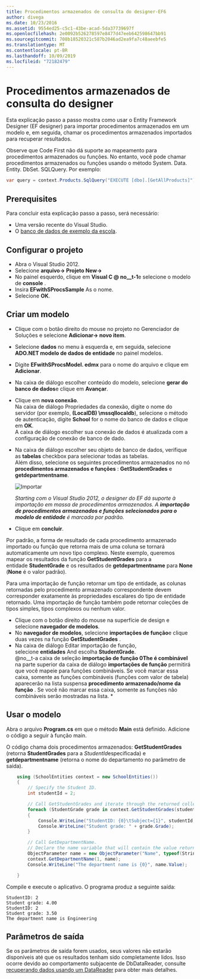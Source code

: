```yaml
---
title: Procedimentos armazenados de consulta do designer-EF6
author: divega
ms.date: 10/23/2016
ms.assetid: 9554ed25-c5c1-43be-acad-5da37739697f
ms.openlocfilehash: 2e0092b526278597e8477d47eeb642598647bb91
ms.sourcegitcommit: 708b18520321c587b2046ad2ea9fa7c48aeebfe5
ms.translationtype: MT
ms.contentlocale: pt-BR
ms.lasthandoff: 10/09/2019
ms.locfileid: "72182479"
---
```

# <a name="designer-query-stored-procedures"></a>Procedimentos armazenados de consulta do designer
Esta explicação passo a passo mostra como usar o Entity Framework Designer (EF designer) para importar procedimentos armazenados em um modelo e, em seguida, chamar os procedimentos armazenados importados para recuperar resultados. 

Observe que Code First não dá suporte ao mapeamento para procedimentos armazenados ou funções. No entanto, você pode chamar procedimentos armazenados ou funções usando o método System. Data. Entity. DbSet. SQLQuery. Por exemplo:
``` csharp
var query = context.Products.SqlQuery("EXECUTE [dbo].[GetAllProducts]")`;
```

## <a name="prerequisites"></a>Prerequisites

Para concluir esta explicação passo a passo, será necessário:

- Uma versão recente do Visual Studio.
- O [banco de dados de exemplo da escola](~/ef6/resources/school-database.md).

## <a name="set-up-the-project"></a>Configurar o projeto

-   Abra o Visual Studio 2012.
-   Selecione **arquivo-&gt; Projeto New-&gt;**
-   No painel esquerdo, clique em **Visual C @ no__t-1**e selecione o modelo de **console** .
-   Insira **EFwithSProcsSample** As o nome.
-   Selecione **OK**.

## <a name="create-a-model"></a>Criar um modelo

-   Clique com o botão direito do mouse no projeto no Gerenciador de Soluções e selecione **Adicionar-&gt; novo item**.
-   Selecione **dados** no menu à esquerda e, em seguida, selecione **ADO.NET modelo de dados de entidade** no painel modelos.
-   Digite **EFwithSProcsModel. edmx** para o nome do arquivo e clique em **Adicionar**.
-   Na caixa de diálogo escolher conteúdo do modelo, selecione **gerar do banco de dados**e clique em **Avançar**.
-   Clique em **nova conexão**.  
    Na caixa de diálogo Propriedades da conexão, digite o nome do servidor (por exemplo, **(LocalDB) \\mssqllocaldb**), selecione o método de autenticação, digite **School** for o nome do banco de dados e clique em **OK**.  
    A caixa de diálogo escolher sua conexão de dados é atualizada com a configuração de conexão de banco de dado.
-   Na caixa de diálogo escolher seu objeto de banco de dados, verifique as **tabelas** checkbox para selecionar todas as tabelas.  
    Além disso, selecione os seguintes procedimentos armazenados no nó **procedimentos armazenados e funções** : **GetStudentGrades** e **getdepartmentname**. 

    ![Importar](~/ef6/media/import.jpg)

    *Starting com o Visual Studio 2012, o designer do EF dá suporte à importação em massa de procedimentos armazenados. A **importação de procedimentos armazenados e funções selecionados para o modelo de entidade** é marcada por padrão.*
-   Clique em **concluir**.

Por padrão, a forma de resultado de cada procedimento armazenado importado ou função que retorna mais de uma coluna se tornará automaticamente um novo tipo complexo. Neste exemplo, queremos mapear os resultados da função **GetStudentGrades** para a entidade **StudentGrade** e os resultados de **getdepartmentname** para **None** (**None** é o valor padrão).

Para uma importação de função retornar um tipo de entidade, as colunas retornadas pelo procedimento armazenado correspondente devem corresponder exatamente às propriedades escalares do tipo de entidade retornado. Uma importação de função também pode retornar coleções de tipos simples, tipos complexos ou nenhum valor.

-   Clique com o botão direito do mouse na superfície de design e selecione **navegador de modelos**.
-   No **navegador de modelos**, selecione **importações de função**e clique duas vezes na função **GetStudentGrades** .
-   Na caixa de diálogo Editar importação de função, selecione **entidades** And escolha **StudentGrade**.  
    @no__t-a caixa de seleção **importação de função 0The é combinável** na parte superior da caixa de diálogo **importações de função** permitirá que você mapeie para funções combináveis. Se você marcar essa caixa, somente as funções combináveis (funções com valor de tabela) aparecerão na lista suspensa **procedimento armazenado/nome da função** . Se você não marcar essa caixa, somente as funções não combináveis serão mostradas na lista. *

## <a name="use-the-model"></a>Usar o modelo

Abra o arquivo **Program.cs** em que o método **Main** está definido. Adicione o código a seguir à função main.

O código chama dois procedimentos armazenados: **GetStudentGrades** (retorna **StudentGrades** para a *StudentId*especificada) e **getdepartmentname** (retorna o nome do departamento no parâmetro de saída).  

``` csharp
    using (SchoolEntities context = new SchoolEntities())
    {
        // Specify the Student ID.
        int studentId = 2;

        // Call GetStudentGrades and iterate through the returned collection.
        foreach (StudentGrade grade in context.GetStudentGrades(studentId))
        {
            Console.WriteLine("StudentID: {0}\tSubject={1}", studentId, grade.Subject);
            Console.WriteLine("Student grade: " + grade.Grade);
        }

        // Call GetDepartmentName.
        // Declare the name variable that will contain the value returned by the output parameter.
        ObjectParameter name = new ObjectParameter("Name", typeof(String));
        context.GetDepartmentName(1, name);
        Console.WriteLine("The department name is {0}", name.Value);

    }
```

Compile e execute o aplicativo. O programa produz a seguinte saída:

```console
StudentID: 2
Student grade: 4.00
StudentID: 2
Student grade: 3.50
The department name is Engineering
```

<a name="output-parameters"></a>Parâmetros de saída
-----------------

Se os parâmetros de saída forem usados, seus valores não estarão disponíveis até que os resultados tenham sido completamente lidos. Isso ocorre devido ao comportamento subjacente de DbDataReader, consulte [recuperando dados usando um DataReader](https://go.microsoft.com/fwlink/?LinkID=398589) para obter mais detalhes.
